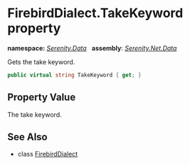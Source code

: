 # FirebirdDialect.TakeKeyword property
**namespace:** *[Serenity.Data](../../README.md#serenity.data-namespace)*   **assembly**: *[Serenity.Net.Data](../../README.md)*

Gets the take keyword.

```csharp
public virtual string TakeKeyword { get; }
```

## Property Value

The take keyword.

## See Also

* class [FirebirdDialect](../FirebirdDialect.md)
